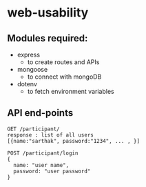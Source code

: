 # web-usability

## Modules required:
* express
  * to create routes and APIs
* mongoose
  * to connect with mongoDB
* dotenv
  * to fetch environment variables
  
## API end-points

```
GET /participant/
response : list of all users
[{name:"sarthak", password:"1234", ... , }]
```

```
POST /participant/login
{
  name: "user name",
  password: "user password"
}
```
